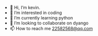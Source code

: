- 👋 Hi, I’m kevin.
- 👀 I’m interested in coding
- 🌱 I’m currently learning python
- 💞️ I’m looking to collaborate on dyango
- 📫 How to reach me 22582568@qq.com

<!---
kmlqboy/kmlqboy is a ✨ special ✨ repository because its `README.md` (this file) appears on your GitHub profile.
You can click the Preview link to take a look at your changes.
--->
